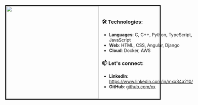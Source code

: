 <div style="display: flex; align-items: center; border: 3px solid black;">
  <img src="https://github.com/user-attachments/assets/4e759c19-2a67-43a1-abf8-9636f29692b8" width="300" style="border: 0; margin-right: 10px;" />
  <div>
    <h3>🛠️ Technologies:</h3>
    <ul>
      <li><strong>Languages</strong>: C, C++, Python, TypeScript, JavaScript</li>
      <li><strong>Web</strong>: HTML, CSS, Angular, Django</li>
      <li><strong>Cloud</strong>: Docker, AWS</li>
    </ul>
    <h3>📫 Let's connect:</h3>
    <ul>
      <li><strong>LinkedIn</strong>: <a href="https://www.linkedin.com/in/mxx" target="_blank">https://www.linkedin.com/in/mxx34a210/</a></li>
      <li><strong>GitHub</strong>: <a href="https://github.com/xx" target="_blank">github.com/xx</a></li>
    </ul>
  </div>
</div>
